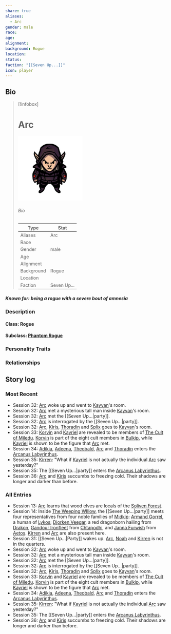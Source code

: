 ```yaml
---
share: true
aliases:
  - Arc
gender: male
race: 
age: 
alignment: 
background: Rogue
location: 
status: 
faction: "[[Seven Up...]]"
icon: player
---
```

## Bio
> [!infobox]
> # Arc
> ![cover hsmall](../zzz_attachments/Arc.png)
> ###### Bio
> | Type | Stat |
> | ---- | ---- |
> | Aliases | Arc|
> | Race|  |
> | Gender| male|
> | Age | |
> | Alignment|| 
> | Background| Rogue|
> | Location|  |
> | Faction| Seven Up...| 
##### Known for: being a rogue with a severe bout of amnesia
### Description
#### Class: Rogue
#### Subclass: [Phantom Rogue](https://dnd5e.wikidot.com/rogue:phantom)
### Personality Traits
### Relationships
## Story log
### Most Recent
- Session 32: [Arc](Arc.md) woke up and went to [Kayvan](Kayvan%20Acquermann.md)'s room.
- Session 32: [Arc](Arc.md) met a mysterious tall man inside [Kayvan](Kayvan%20Acquermann.md)'s room.
- Session 32: [Arc](Arc.md) met the [[Seven Up...|party]].
- Session 32: [Arc](Arc.md) is interrogated by the [[Seven Up...|party]].
- Session 32: [Arc](Arc.md), [Kiris](Kiris%20Acquermann.md), [Thoradin](Thoradin%20Goodman.md) and [Splix](Spraugh%20'Splix'%20Calix.md) goes to [Kayvan](Kayvan%20Acquermann.md)'s room.
- Session 33: [Korvin](Korvin%20Acquermann.md) and [Kayriel](Kayriel%20Acquermann.md) are revealed to be members of [The Cult of Miledu](The%20Cult%20of%20Miledu.md). [Korvin](Korvin%20Acquermann.md) is part of the eight cult members in [Bulkip](Bulkip.md), while [Kayriel](Kayriel%20Acquermann.md) is shown to be the figure that [Arc](Arc.md) met.
- Session 34: [Adikia](Adikia%20Unalome.md), [Adeena](Adeena%20Oberron.md), [Theobald](Theobald%20Clayhollow.md), [Arc](Arc.md) and [Thoradin](Thoradin%20Goodman.md) enters the [Arcanus Labyrinthus](Arcanus%20Labyrinthus.md).
- Session 35: [Kirren](Kirren%20Acquermann.md): "What if [Kayriel](Kayriel%20Acquermann.md) is not actually the individual [Arc](Arc.md) saw yesterday?"
- Session 35: The [[Seven Up...|party]] enters the [Arcanus Labyrinthus](Arcanus%20Labyrinthus.md).
- Session 36: [Arc](Arc.md) and [Kiris](Kiris%20Acquermann.md) succumbs to freezing cold. Their shadows are longer and darker than before.

### All Entries
- Session 13: [Arc](Arc.md) learns that wood elves are locals of the [Soliven Forest](Soliven%20Forest.md).
- Session 14: Inside [The Weeping WIllow](The%20Weeping%20WIllow.md), the [[Seven Up...|party]] meets four representatives from four noble families of [Midkip](Midkip.md): [Armand Gorrel](Armand%20Gorrel.md), a human of [Lykos](Lykos%20District.md); [Djorken Veegar](Djorken%20Veegar.md), a red dragonborn hailing from [Drakon](Drakon%20District.md), [Gandour Ironfleet](Gandour%20Ironfleet.md) from [Chtapodhi](Chtapodhi%20District.md), and [Janna Furwish](Janna%20Furwish.md) from [Aetos](Aetos%20District.md). [Kirren](Kirren%20Acquermann.md) and [Arc](Arc.md) are also present here.
- Session 31: [[Seven Up...|Party]] wakes up. [Arc](Arc.md), [Noah](Noah%20Skie.md) and [Kirren](Kirren%20Acquermann.md) is not in the quarters.
- Session 32: [Arc](Arc.md) woke up and went to [Kayvan](Kayvan%20Acquermann.md)'s room.
- Session 32: [Arc](Arc.md) met a mysterious tall man inside [Kayvan](Kayvan%20Acquermann.md)'s room.
- Session 32: [Arc](Arc.md) met the [[Seven Up...|party]].
- Session 32: [Arc](Arc.md) is interrogated by the [[Seven Up...|party]].
- Session 32: [Arc](Arc.md), [Kiris](Kiris%20Acquermann.md), [Thoradin](Thoradin%20Goodman.md) and [Splix](Spraugh%20'Splix'%20Calix.md) goes to [Kayvan](Kayvan%20Acquermann.md)'s room.
- Session 33: [Korvin](Korvin%20Acquermann.md) and [Kayriel](Kayriel%20Acquermann.md) are revealed to be members of [The Cult of Miledu](The%20Cult%20of%20Miledu.md). [Korvin](Korvin%20Acquermann.md) is part of the eight cult members in [Bulkip](Bulkip.md), while [Kayriel](Kayriel%20Acquermann.md) is shown to be the figure that [Arc](Arc.md) met.
- Session 34: [Adikia](Adikia%20Unalome.md), [Adeena](Adeena%20Oberron.md), [Theobald](Theobald%20Clayhollow.md), [Arc](Arc.md) and [Thoradin](Thoradin%20Goodman.md) enters the [Arcanus Labyrinthus](Arcanus%20Labyrinthus.md).
- Session 35: [Kirren](Kirren%20Acquermann.md): "What if [Kayriel](Kayriel%20Acquermann.md) is not actually the individual [Arc](Arc.md) saw yesterday?"
- Session 35: The [[Seven Up...|party]] enters the [Arcanus Labyrinthus](Arcanus%20Labyrinthus.md).
- Session 36: [Arc](Arc.md) and [Kiris](Kiris%20Acquermann.md) succumbs to freezing cold. Their shadows are longer and darker than before.
